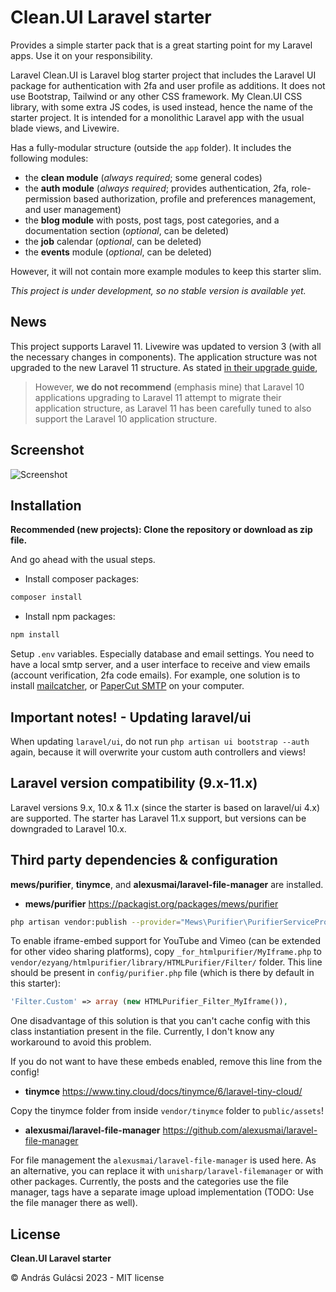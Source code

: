 # Clean.UI Laravel starter

Provides a simple starter pack that is a great starting point for my Laravel apps. Use it on your responsibility.

Laravel Clean.UI is Laravel blog starter project that includes the Laravel UI package for authentication with 2fa and
user profile
as additions. It does not use Bootstrap, Tailwind or any other CSS framework. My Clean.UI CSS library, with some extra
JS codes, is used instead,
hence the name of the starter project.
It is intended for a monolithic Laravel app with the usual blade views, and Livewire.

Has a fully-modular structure (outside the `app` folder).
It includes the following modules:

- the **clean module** (_always required_; some general codes)
- the **auth module** (_always required_; provides authentication, 2fa, role-permission based authorization, profile
  and
  preferences management, and user management)
- the **blog module** with posts, post tags, post categories, and a documentation section (_optional_, can be deleted)
- the **job** calendar (_optional_, can be deleted)
- the **events** module (_optional_, can be deleted)

However, it will not contain more example modules to keep this starter slim.

_This project is under development, so no stable version is available yet._

## News

This project supports Laravel 11. Livewire was updated to version 3 (with all the necessary changes in components).
The application structure was not upgraded to the new Laravel 11 structure. As
stated [in their upgrade guide](https://laravel.com/docs/11.x/upgrade#application-structure),

> However, **we do not recommend** (emphasis mine) that Laravel 10 applications upgrading to Laravel 11 attempt to
> migrate their application structure, as Laravel 11 has been carefully tuned to also support the Laravel 10 application
> structure.

## Screenshot

![Screenshot](screenshot.png "Screenshot of the app")

## Installation

**Recommended (new projects): Clone the repository or download as zip file.**

And go ahead with the usual steps.

- Install composer packages:

```bash
composer install
```

- Install npm packages:

```bash
npm install
```

Setup `.env` variables. Especially database and email settings. You need to have a local smtp server, and a user
interface to receive and view emails (account verification, 2fa code emails). For example, one solution is to
install [mailcatcher](https://mailcatcher.me/), or [PaperCut SMTP](https://www.papercut-smtp.com/) on your computer.

## Important notes! - Updating laravel/ui

When updating `laravel/ui`, do not run `php artisan ui bootstrap --auth` again, because it will overwrite your custom
auth controllers and views!

## Laravel version compatibility (9.x-11.x)

Laravel versions 9.x, 10.x & 11.x (since the starter is based on laravel/ui 4.x) are supported. The starter has Laravel
11.x
support, but versions can be downgraded to Laravel 10.x.

## Third party dependencies & configuration

**mews/purifier**, **tinymce**, and **alexusmai/laravel-file-manager** are installed.

- **mews/purifier**
  https://packagist.org/packages/mews/purifier

```bash
php artisan vendor:publish --provider="Mews\Purifier\PurifierServiceProvider"
```

To enable iframe-embed support for YouTube and Vimeo (can be extended for other video sharing platforms),
copy `_for_htmlpurifier/MyIframe.php` to `vendor/ezyang/htmlpurifier/library/HTMLPurifier/Filter/` folder. This line
should be present in `config/purifier.php` file (which is there by default in this starter):

```php
'Filter.Custom' => array (new HTMLPurifier_Filter_MyIframe()),
```

One disadvantage of this solution is that you can't cache config with this class instantiation present in the file.
Currently, I don't know any workaround to avoid this problem.

If you do not want to have these embeds enabled, remove this line from the config!

- **tinymce**
  https://www.tiny.cloud/docs/tinymce/6/laravel-tiny-cloud/

Copy the tinymce folder from inside `vendor/tinymce` folder to `public/assets`!

- **alexusmai/laravel-file-manager** https://github.com/alexusmai/laravel-file-manager

For file management the `alexusmai/laravel-file-manager` is used here. As an alternative, you can
replace it with `unisharp/laravel-filemanager` or with other packages.
Currently, the posts and the categories use the file manager, tags have a separate image upload implementation (TODO:
Use the file manager there as well).

## License

**Clean.UI Laravel starter**

&copy; András Gulácsi 2023 - MIT license

